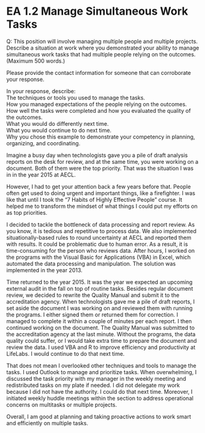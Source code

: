 # EA 1.2 Manage Simultaneous Work Tasks


Q: This position will involve managing multiple people and multiple projects.  Describe a situation at work where you demonstrated your ability to manage simultaneous work tasks that had multiple people relying on the outcomes. (Maximum 500 words.)

Please provide the contact information for someone that can corroborate your response.

In your response, describe:  
The techniques or tools you used to manage the tasks.  
How you managed expectations of the people relying on the outcomes.  
How well the tasks were completed and how you evaluated the quality of the outcomes.  
What you would do differently next time.  
What you would continue to do next time.  
Why you chose this example to demonstrate your competency in planning, organizing, and coordinating.  

Imagine a busy day when technologists gave you a pile of draft analysis reports on the desk for review, and at the same time, you were working on a document.  Both of them were the top priority.  That was the situation I was in in the year 2015 at AECL.  

However, I had to get your attention back a few years before that.  People often get used to doing urgent and important things, like a firefighter.  I was like that until I took the “7 Habits of Highly Effective People” course.  It helped me to transform the mindset of what things I could put my efforts on as top priorities.   

I decided to tackle the bottleneck of data processing and report review.  As you know, it is tedious and repetitive to process data.  We also implemented situationally-based rules to round uncertainty at AECL and reported them with results.  It could be problematic due to human error.  As a result, it is time-consuming for the person who reviews data.  After hours, I worked on the programs with the Visual Basic for Applications (VBA) in Excel, which automated the data processing and manipulation.  The solution was implemented in the year 2013.  

Time returned to the year 2015.  It was the year we expected an upcoming external audit in the fall on top of routine tasks.   Besides regular document review, we decided to rewrite the Quality Manual and submit it to the accreditation agency.  When technologists gave me a pile of draft reports, I set aside the document I was working on and reviewed them with running the programs.  I either signed them or returned them for correction.  I managed to complete it within a couple of minutes per each report.  I then continued working on the document.  The Quality Manual was submitted to the accreditation agency at the last minute.  Without the programs, the data quality could suffer, or I would take extra time to prepare the document and review the data.  I used VBA and R to improve efficiency and productivity at LifeLabs.  I would continue to do that next time.  

That does not mean I overlooked other techniques and tools to manage the tasks.  I used Outlook to manage and prioritize tasks.  When overwhelming, I discussed the task priority with my manager in the weekly meeting and redistributed tasks on my plate if needed.  I did not delegate my work because I did not have the authority.  I could do that next time.
Moreover, I initiated weekly huddle meetings within the section to address operational concerns on multitasks or multiple projects.  

Overall, I am good at planning and taking proactive actions to work smart and efficiently on multiple tasks.

